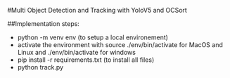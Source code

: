 #Multi Object Detection and Tracking with YoloV5 and OCSort

##Implementation steps:

- python -m venv env (to setup a local environement)
- activate the environment with source ./env/bin/activate for MacOS and Linux and ./env/bin/activate for windows
- pip install -r requirements.txt (to install all files)
- python track.py

